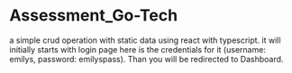 # Assessment_Go-Tech
a simple crud operation with static data using react with typescript.
it will initially starts with login page here is the credentials for it (username: emilys, password: emilyspass). Than you will be redirected to Dashboard.
